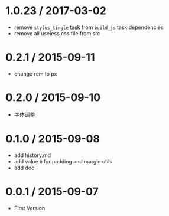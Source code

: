 1.0.23 / 2017-03-02
=================

 * remove `stylus_tingle` task from `build_js` task dependencies
 * remove all useless css file from src


0.2.1 / 2015-09-11
==================

 * change rem to px


0.2.0 / 2015-09-10
==================

 * 字体调整

0.1.0 / 2015-09-08
==================

 * add history.md
 * add value `0` for padding and margin utils
 * add doc

0.0.1 / 2015-09-07
==================

 * First Version